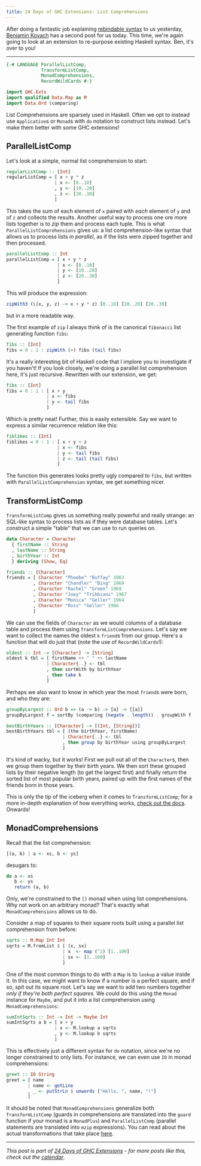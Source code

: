 ```yaml
---
title: 24 Days of GHC Extensions: List Comprehensions
---
```


After doing a fantastic job explaining [rebindable syntax](/guest-posts/2014-12-06-rebindable-syntax.html) to us yesterday, [Benjamin Kovach](http://kovach.me) has a second post for us today. This time, we're again going to look at an extension to re-purpose existing Haskell syntax. Ben, it's over to you!

---

```haskell
{-# LANGUAGE ParallelListComp, 
             TransformListComp,
             MonadComprehensions,
             RecordWildCards #-}

import GHC.Exts
import qualified Data.Map as M
import Data.Ord (comparing)
```

List Comprehensions are sparsely used in Haskell. Often we opt to instead use `Applicative`s or `Monad`s with `do` notation to construct lists instead. Let's make them better with some GHC extensions!

## ParallelListComp

Let's look at a simple, normal list comprehension to start:

```haskell
regularListComp :: [Int]
regularListComp = [ x + y * z
                  | x <- [0..10]
                  , y <- [10..20]
                  , z <- [20..30]
                  ]
```

This takes the sum of each element of `x` paired with *each* element of `y` and of `z` and collects the results. Another useful way to process one ore more lists together is to *zip* them and process each tuple. This is what `ParallelListComprehensions` gives us: a list comprehension-like syntax that allows us to process lists *in parallel*, as if the lists were zipped together and then processed.

```haskell
parallelListComp :: Int
parallelListComp = [ x + y * z
                   | x <- [0..10]
                   | y <- [10..20]
                   | z <- [20..30]
                   ]
```

This will produce the expression:

```haskell
zipWith3 (\(x, y, z) -> x + y * z) [0..10] [10..20] [20..30]
```

but in a more readable way.

The first example of `zip` I always think of is the canonical `fibonacci` list generating function `fibs`:

```haskell
fibs :: [Int]
fibs = 0 : 1 : zipWith (+) fibs (tail fibs)
```

It's a really interesting bit of Haskell code that I implore you to investigate if you haven't! If you look closely, we're doing a parallel list comprehension here, it's just recursive. Rewritten with our extension, we get:

```haskell
fibs :: [Int]
fibs = 0 : 1 : [ x + y
               | x <- fibs
               | y <- tail fibs
               ]
```

Which is pretty neat! Further, this is easily extensible. Say we want to express a similar recurrence relation like this:

```haskell
fiblikes :: [Int]
fiblikes = 0 : 1 : [ x + y + z
                   | x <- fibs
                   | y <- tail fibs
                   | z <- tail (tail fibs)
                   ]
```

The function this generates looks pretty ugly compared to `fibs`, but written with `ParallelListComprehension` syntax, we get something nicer.

## TransformListComp

`TransformListComp` gives us something really powerful and really strange: an SQL-like syntax to process lists as if they were database tables. Let's construct a simple "table" that we can use to run queries on.

```haskell
data Character = Character
  { firstName :: String
  , lastName :: String
  , birthYear :: Int
  } deriving (Show, Eq)

friends :: [Character]
friends = [ Character "Phoebe" "Buffay" 1963
          , Character "Chandler" "Bing" 1969
          , Character "Rachel" "Green" 1969
          , Character "Joey" "Tribbiani" 1967
          , Character "Monica" "Geller" 1964
          , Character "Ross" "Geller" 1966
          ]
```

We can use the fields of `Character` as we would columns of a database table and process them using  `TransformListComprehensions`. Let's say we want to collect the names the oldest `k` `friend`s from our group. Here's a function that will do just that (note the use of `RecordWildCards`!):

```haskell
oldest :: Int -> [Character] -> [String]
oldest k tbl = [ firstName ++ " " ++ lastName
               | Character{..} <- tbl
               , then sortWith by birthYear
               , then take k
               ]
```

Perhaps we also want to know in which year the most `friend`s were born, and who they are:

```haskell
groupByLargest :: Ord b => (a -> b) -> [a] -> [[a]]
groupByLargest f = sortBy (comparing (negate . length)) . groupWith f

bestBirthYears :: [Character] -> [(Int, [String])]
bestBirthYears tbl = [ (the birthYear, firstName)
                     | Character{..} <- tbl
                     , then group by birthYear using groupByLargest
                     ]
```

It's kind of wacky, but it works! First we pull out all of the `Character`s, then we group them together by their birth years. We then sort these grouped lists by their negative length (to get the largest first) and finally return the sorted list of most popular birth years, paired up with the first names of the friends born in those years.

This is only the tip of the iceberg when it comes to `TransformListComp`; for a more in-depth explanation of how everything works, [check out the docs](https://downloads.haskell.org/~ghc/7.8.3/docs/html/users_guide/syntax-extns.html#generalised-list-comprehensions). Onwards!

## MonadComprehensions

Recall that the list comprehension:

```haskell
[(a, b) | a <- xs, b <- ys]
```

desugars to:

```haskell
do a <- xs
   b <- ys
   return (a, b)
```

Only, we're constrained to the `[]` monad when using list comprehensions. Why not work on an arbitrary monad? That's exactly what `MonadComprehensions` allows us to do.

Consider a map of squares to their square roots built using a parallel list comprehension from before:

```haskell
sqrts :: M.Map Int Int
sqrts = M.fromList $ [ (x, sx)
                     | x  <- map (^2) [1..100]
                     | sx <- [1..100]
                     ]
```

One of the most common things to do with a `Map` is to `lookup` a value inside it. In this case, we might want to know if a number is a perfect square, and if so, spit out its square root. Let's say we want to add two numbers together *only if they're both perfect squares*. We could do this using the `Monad` instance for `Maybe`, and put it into a list comprehension using `MonadComprehensions`:

```haskell
sumIntSqrts :: Int -> Int -> Maybe Int
sumIntSqrts a b = [ x + y
                  | x <- M.lookup a sqrts
                  , y <- M.lookup b sqrts
                  ]
```

This is effectively just a different syntax for `do` notation, since we're no longer constrained to only lists. For instance, we can even use `IO` in monad comprehensions:

```haskell
greet :: IO String
greet = [ name
        | name <- getLine
        , _ <- putStrLn $ unwords ["Hello, ", name, "!"]
        ]
```

It should be noted that `MonadComprehensions` generalize both `TransformListComp` (guards in comprehensions are translated into the `guard` function if your monad is a `MonadPlus`) and `ParallelListComp` (parallel statements are translated into `mzip` expressions). You can read about the actual transformations that take place [here](https://downloads.haskell.org/~ghc/7.8.3/docs/html/users_guide/syntax-extns.html#monad-comprehensions).

----

*This post is part of
[24 Days of GHC Extensions](/pages/2014-12-01-24-days-of-ghc-extensions.html) -
for more posts like this, check out the
[calendar](/pages/2014-12-01-24-days-of-ghc-extensions.html)*.
